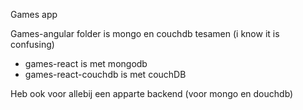 Games app 

Games-angular folder is mongo en couchdb tesamen (i know it is confusing)
- games-react is met mongodb
- games-react-couchdb is met couchDB

Heb ook voor allebij een apparte backend (voor mongo en douchdb)
